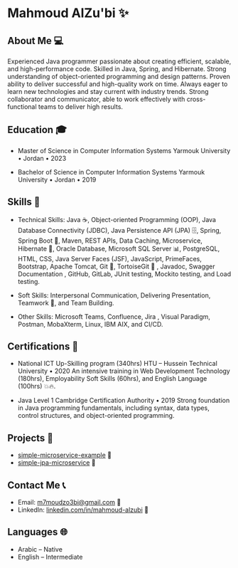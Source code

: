 # Mahmoud AlZu'bi ✨

## About Me 💻

Experienced Java programmer passionate about creating efficient, scalable, and high-performance code. Skilled in Java, Spring, 
and Hibernate. Strong understanding of object-oriented programming and design patterns. Proven ability to deliver successful 
and high-quality work on time. Always eager to learn new technologies and stay current with industry trends. Strong collaborator 
and communicator, able to work effectively with cross-functional teams to deliver high results. 

## Education 🎓

- Master of Science in Computer Information Systems 
Yarmouk University • Jordan • 2023 

- Bachelor of Science in Computer Information Systems 
Yarmouk University • Jordan • 2019 


## Skills 🚀

- Technical Skills: Java ☕️, Object-oriented Programming (OOP), Java Database Connectivity (JDBC), Java Persistence API 
(JPA) 🗄️, Spring, Spring Boot 🌱, Maven, REST APIs, Data Caching, Microservice, Hibernate 🏰, Oracle Database, Microsoft SQL 
Server 📊, PostgreSQL, HTML, CSS, Java Server Faces (JSF), JavaScript, PrimeFaces, Bootstrap, Apache Tomcat, Git 🐙, 
TortoiseGit 🐢 , Javadoc, Swagger Documentation , GitHub, GitLab, JUnit testing, Mockito testing, and Load testing.

- Soft Skills: Interpersonal Communication, Delivering Presentation, Teamwork 🤝, and Team Building.
  
- Other Skills: Microsoft Teams, Confluence, Jira , Visual Paradigm, Postman, MobaXterm, Linux, IBM AIX, and CI/CD. 

## Certifications 📜

- National ICT Up-Skilling program (340hrs) 
    HTU – Hussein Technical University • 2020 
    An intensive training in Web Development Technology (180hrs), Employability Soft Skills (60hrs), and English Language (100hrs) 💥🔥. 

- Java Level 1 
  Cambridge Certification Authority • 2019 
  Strong foundation in Java programming fundamentals, including syntax, data types, control structures, and object-oriented 
  programming.


## Projects 🚧

- [simple-microservice-example](https://github.com/mahmoud-alzubi/simple-microservice-example) 📂
- [simple-jpa-microservice](https://github.com/mahmoud-alzubi/simple-jpa-microservice) 📂



## Contact Me 📞

- Email: m7moudzo3bi@gmail.com 📧
- LinkedIn: [linkedin.com/in/mahmoud-alzubi](https://www.linkedin.com/in/mahmoud-alzubi) 🔗

## Languages 🌐
 
-  Arabic – Native
-  English – Intermediate
